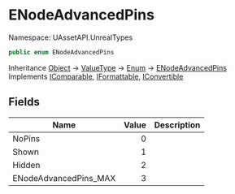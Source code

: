 # ENodeAdvancedPins

Namespace: UAssetAPI.UnrealTypes

```csharp
public enum ENodeAdvancedPins
```

Inheritance [Object](https://docs.microsoft.com/en-us/dotnet/api/system.object) → [ValueType](https://docs.microsoft.com/en-us/dotnet/api/system.valuetype) → [Enum](https://docs.microsoft.com/en-us/dotnet/api/system.enum) → [ENodeAdvancedPins](./uassetapi.unrealtypes.enodeadvancedpins.md)<br>
Implements [IComparable](https://docs.microsoft.com/en-us/dotnet/api/system.icomparable), [IFormattable](https://docs.microsoft.com/en-us/dotnet/api/system.iformattable), [IConvertible](https://docs.microsoft.com/en-us/dotnet/api/system.iconvertible)

## Fields

| Name | Value | Description |
| --- | --: | --- |
| NoPins | 0 |  |
| Shown | 1 |  |
| Hidden | 2 |  |
| ENodeAdvancedPins_MAX | 3 |  |
